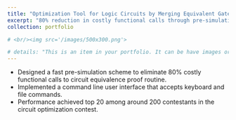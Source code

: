 ```yaml
---
title: "Optimization Tool for Logic Circuits by Merging Equivalent Gates [C++]"
excerpt: "80% reduction in costly functional calls through pre-simulation scheme, built a command line user interface"
collection: portfolio

# <br/><img src='/images/500x300.png'>

# details: "This is an item in your portfolio. It can be have images or nice text. If you name the file .md, it will be parsed as markdown. If you name the file .html, it will be parsed as HTML. "
---
```


* Designed a fast pre-simulation scheme to eliminate 80% costly functional calls to circuit equivalence proof routine. 
* Implemented a command line user interface that accepts keyboard and file commands. 
* Performance achieved top 20 among around 200 contestants in the circuit optimization contest. 


